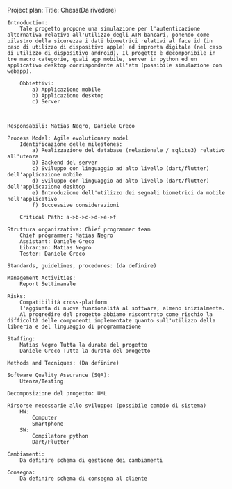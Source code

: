 Project plan: 
    Title: Chess(Da rivedere)

    Introduction: 
        Tale progetto propone una simulazione per l'autenticazione alternativa relativo all'utilizzo degli ATM bancari, ponendo come pilastro della sicurezza i dati biometrici relativi al face id (in caso di utilizzo di dispositivo apple) ed impronta digitale (nel caso di utilizzo di dispositivo android). Il progetto è decomponibile in tre macro categorie, quali app mobile, server in python ed un applicativo desktop corrispondente all'atm (possibile simulazione con webapp). 
        
        Obbiettivi:
            a) Applicazione mobile
            b) Applicazione desktop
            c) Server

        

    Responsabili: Matias Negro, Daniele Greco
        
    Process Model: Agile evolutionary model
        Identificazione delle milestones:
            a) Realizzazione del database (relazionale / sqlite3) relativo all'utenza
            b) Backend del server
            c) Sviluppo con linguaggio ad alto livello (dart/flutter) dell'applicazione mobile
            d) Sviluppo con linguaggio ad alto livello (dart/flutter) dell'applicazione desktop
            e) Introduzione dell'utilizzo dei segnali biometrici da mobile nell'applicativo
            f) Successive considerazioni
        
        Critical Path: a->b->c->d->e->f 

    Struttura organizzativa: Chief programmer team
        Chief programmer: Matias Negro
        Assistant: Daniele Greco  
        Librarian: Matias Negro
        Tester: Daniele Greco

    Standards, guidelines, procedures: (da definire)

    Management Activities:
        Report Settimanale
    
    Risks:
        Compatibilità cross-platform 
        l'aggiunta di nuove funzionalità al software, almeno inizialmente.
        Al progredire del progetto abbiamo riscontrato come rischio la difficoltà delle componenti implementate quanto sull'utilizzo della libreria e del linguaggio di programmazione
        
    Staffing:
        Matias Negro Tutta la durata del progetto
        Daniele Greco Tutta la durata del progetto
    
    Methods and Tecniques: (Da definire)

    Software Quality Assurance (SQA): 
        Utenza/Testing

    Decomposizione del progetto: UML

    Rirsorse necessarie allo sviluppo: (possibile cambio di sistema)
        HW:
            Computer
            Smartphone
        SW: 
            Compilatore python
            Dart/Flutter

    Cambiamenti:
        Da definire schema di gestione dei cambiamenti

    Consegna:
        Da definire schema di consegna al cliente
    
            